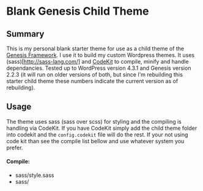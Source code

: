 # Blank Genesis Child Theme

## Summary

This is my personal blank starter theme for use as a child theme of the [Genesis Framework](http://www.studiopress.com/). I use it to build my custom Wordpress themes. It uses (sass)[http://sass-lang.com/] and [CodeKit](https://incident57.com/codekit/) to compile, minify and handle dependancies. Tested up to WordPress version 4.3.1 and Genesis version 2.2.3 (it will run on older versions of both, but since I'm rebuilding this starter child theme these numbers indicate the current version as of rebuilding).

## Usage

The theme uses sass (sass over scss) for styling and the compiling is handling via CodeKit. If you have CodeKit simply add the child theme folder into codekit and the ```config.codekit``` file will do the rest. If your not using code kit than see the compile list bellow and use whatever system you prefer.

#### Compile:
- sass/style.sass
- sass/
